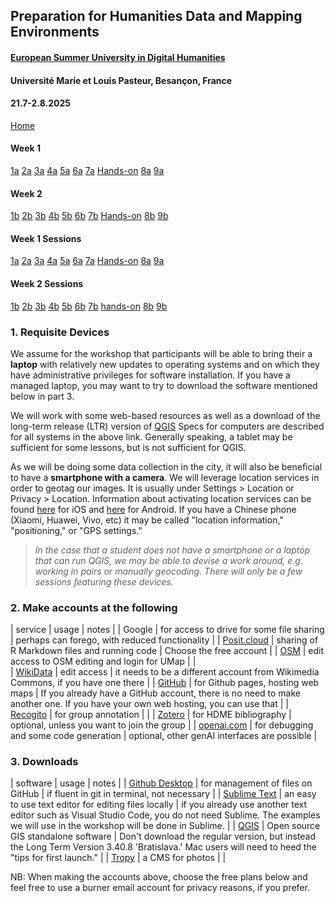 ## Preparation for Humanities Data and Mapping Environments

#### [European Summer University in Digital Humanities](https://esudh.github.io/)
#### Université Marie et Louis Pasteur, Besançon, France 
#### 21.7-2.8.2025

<div class="session-nav-sidebar">
  <a href="./index.md" class="session-nav-home">Home</a>
  
  <div class="session-nav-week">
    <h4>Week 1</h4>
    <a href="./index.md#1a-monday-introduction-to-spatial-humanities-morning" class="session-nav-button">1a</a>
    <a href="./index.md#2a-monday-critical-review-of-projects-afternoon" class="session-nav-button">2a</a>
    <a href="./index.md#3a-tuesday-location-based-research-methods-morning" class="session-nav-button">3a</a>
    <a href="./index.md#4a-tuesday-data-sources-and-acquisition-afternoon" class="session-nav-button">4a</a>
    <a href="./index.md#5a-semantic-annotation-with-recogito-and-visualizing-spatial-data-with-kepler" class="session-nav-button">5a</a>
    <a href="./index.md#6a-wednesday-data-creation-workflows-afternoon" class="session-nav-button">6a</a>
    <a href="./index.md#7a-thursday-basic-querying-techniques-morning" class="session-nav-button">7a</a>
    <a href="./index.md#hands-on-thursday-practical-application-afternoon" class="session-nav-button hands-on">Hands-on</a>
    <a href="./index.md#8a-friday-data-normalization-morning" class="session-nav-button">8a</a>
    <a href="./index.md#9a-friday-manual-vs-automated-analysis-afternoon" class="session-nav-button">9a</a>
  </div>
  
  <div class="session-nav-week">
    <h4>Week 2</h4>
    <a href="./index.md#1b-monday-static-site-development-morning" class="session-nav-button">1b</a>
    <a href="./index.md#2b-monday-automated-workflows-afternoon" class="session-nav-button">2b</a>
    <a href="./index.md#3b-tuesday-advanced-visualization-morning" class="session-nav-button">3b</a>
    <a href="./index.md#4b-tuesday-open-source-gis-introduction-afternoon" class="session-nav-button">4b</a>
    <a href="./index.md#5b-wednesday-georeferencing-and-warping-morning" class="session-nav-button">5b</a>
    <a href="./index.md#6b-wednesday-historical-vector-data-afternoon" class="session-nav-button">6b</a>
    <a href="./index.md#7b-thursday-specialized-tools-and-gazetteers-morning" class="session-nav-button">7b</a>
    <a href="./index.md#hands-on-thursday-advanced-practical-application-afternoon" class="session-nav-button hands-on">Hands-on</a>
    <a href="./index.md#8b-friday-openstreetmap-and-wikidata-morning" class="session-nav-button">8b</a>
    <a href="./index.md#9b-friday-machine-learning-applications-and-project-presentation-afternoon" class="session-nav-button">9b</a>
  </div>
</div>

<div class="session-nav-mobile">
  <div class="session-nav-mobile-week">
    <h4>Week 1 Sessions</h4>
    <div class="session-nav-mobile-buttons">
      <a href="./index.md#1a-monday-introduction-to-spatial-humanities-morning" class="session-nav-mobile-button">1a</a>
      <a href="./index.md#2a-monday-critical-review-of-projects-afternoon" class="session-nav-mobile-button">2a</a>
      <a href="./index.md#3a-tuesday-location-based-research-methods-morning" class="session-nav-mobile-button">3a</a>
      <a href="./index.md#4a-tuesday-data-sources-and-acquisition-afternoon" class="session-nav-mobile-button">4a</a>
      <a href="./index.md#5a-semantic-annotation-with-recogito-and-visualizing-spatial-data-with-kepler" class="session-nav-mobile-button">5a</a>
      <a href="./index.md#6a-wednesday-data-creation-workflows-afternoon" class="session-nav-mobile-button">6a</a>
      <a href="./index.md#7a-thursday-basic-querying-techniques-morning" class="session-nav-mobile-button">7a</a>
      <a href="./index.md#hands-on-thursday-practical-application-afternoon" class="session-nav-mobile-button hands-on">Hands-on</a>
      <a href="./index.md#8a-friday-data-normalization-morning" class="session-nav-mobile-button">8a</a>
      <a href="./index.md#9a-friday-manual-vs-automated-analysis-afternoon" class="session-nav-mobile-button">9a</a>
    </div>
  </div>
  
  <div class="session-nav-mobile-week">
    <h4>Week 2 Sessions</h4>
    <div class="session-nav-mobile-buttons">
      <a href="./index.md#1b-monday-static-site-development-morning" class="session-nav-mobile-button">1b</a>
      <a href="./index.md#2b-monday-automated-workflows-afternoon" class="session-nav-mobile-button">2b</a>
      <a href="./index.md#3b-tuesday-advanced-visualization-morning" class="session-nav-mobile-button">3b</a>
      <a href="./index.md#4b-tuesday-open-source-gis-introduction-afternoon" class="session-nav-mobile-button">4b</a>
      <a href="./index.md#5b-wednesday-georeferencing-and-warping-morning" class="session-nav-mobile-button">5b</a>
      <a href="./index.md#6b-wednesday-historical-vector-data-afternoon" class="session-nav-mobile-button">6b</a>
      <a href="./index.md#7b-thursday-specialized-tools-and-gazetteers-morning" class="session-nav-mobile-button">7b</a>
      <a href="./index.md#hands-on-thursday-advanced-practical-application-afternoon" class="session-nav-mobile-button">hands-on</a>
      <a href="./index.md#8b-friday-openstreetmap-and-wikidata-morning" class="session-nav-mobile-button">8b</a>
      <a href="./index.md#9b-friday-machine-learning-applications-and-project-presentation-afternoon" class="session-nav-mobile-button">9b</a>
    </div>
  </div>
</div>

### 1. Requisite Devices

We assume for the workshop that participants will be able to bring their a **laptop** with relatively new updates to operating systems and on which they have administrative privileges for software installation. If you have a managed laptop, you may want to try to download the software mentioned below in part 3.

We will work with some web-based resources as well as a download of the long-term release (LTR) version of [QGIS](https://www.qgis.org/en/site/forusers/download.html) Specs for computers are described for all systems in the above link. Generally speaking, a tablet may be sufficient for some lessons, but is not sufficient for QGIS.

As we will be doing some data collection in the city, it will also be beneficial to have a **smartphone with a camera**. We will leverage location services in order to geotag our images. It is usually under Settings > Location or Privacy > Location. Information about activating location services can be found [here](https://www.youtube.com/watch?v=epM12HxNx2g) for iOS and [here](https://www.youtube.com/watch?v=B8p1SftNGTE) for Android. If you have a Chinese phone (Xiaomi, Huawei, Vivo, etc) it may be called "location information," "positioning," or "GPS settings."

> _In the case that a student does not have a smartphone or a laptop that can run QGIS, we may be able to devise a work around, e.g. working in pairs or manually geocoding. There will only be a few sessions featuring these devices._

### 2. Make accounts at the following

| service | usage | notes |
| Google | for access to drive for some file sharing | perhaps can forego, with reduced functionality | 
| [Posit.cloud](https://posit.cloud/plans) | sharing of R Markdown files and running code | Choose the free account |
| [OSM](https://www.openstreetmap.org/user/new) | edit access to OSM editing and login for UMap | |  
| [WikiData](https://www.wikidata.org/w/index.php?title=Special:CreateAccount) | edit access | it needs to be a different account from Wikimedia Commons, if you have one there | 
| [GitHub](https://github.com/signup) | for Github pages, hosting web maps | If you already have a GitHub account, there is no need to make another one. If you have your own web hosting, you can use that | 
| [Recogito](https://recogito.pelagios.org/) | for group annotation | |
| [Zotero](https://www.zotero.org/user/register) | for HDME bibliography | optional, unless you want to join the group | 
| [openai.com](https://openai.com/) | for debugging and some code generation | optional, other genAI interfaces are possible | 

### 3. Downloads

| software | usage | notes |
| [Github Desktop](https://desktop.github.com/) | for management of files on GitHub | if fluent in git in terminal, not necessary | 
| [Sublime Text](https://www.sublimetext.com/) | an easy to use text editor for editing files locally | if you already use another text editor such as Visual Studio Code, you do not need Sublime. The examples we will use in the workshop will be done in Sublime. |
| [QGIS](https://qgis.org/download/) | Open source GIS standalone software | Don't download the regular version, but instead the Long Term Version 3.40.8 'Bratislava.' Mac users will need to heed the "tips for first launch." | 
| [Tropy](https://tropy.org/) | a CMS for photos | | 

 
NB: When making the accounts above, choose the free plans below and feel free to use a burner email account for privacy reasons, if you prefer. 

